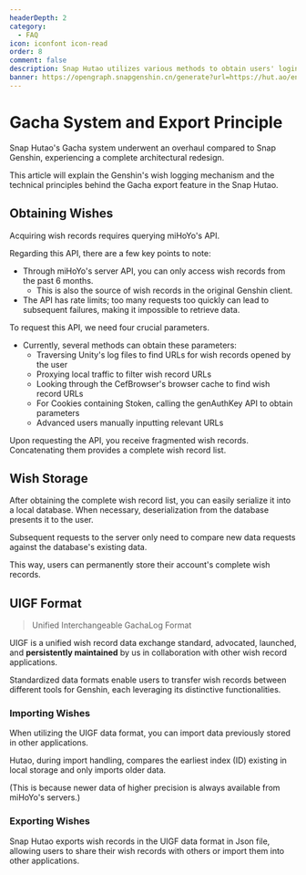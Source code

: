 ```yaml
---
headerDepth: 2
category:
  - FAQ
icon: iconfont icon-read
order: 8
comment: false
description: Snap Hutao utilizes various methods to obtain users' login information and combines it with the Genshin Impact API to retrieve gacha records.
banner: https://opengraph.snapgenshin.cn/generate?url=https://hut.ao/en/advanced/Gacha-system-and-export-principal.html&has_description=False
---
```


# Gacha System and Export Principle

Snap Hutao's Gacha system underwent an overhaul compared to Snap Genshin, experiencing a complete architectural redesign.

This article will explain the Genshin's wish logging mechanism and the technical principles behind the Gacha export feature in the Snap Hutao.

## Obtaining Wishes

Acquiring wish records requires querying miHoYo's API.

Regarding this API, there are a few key points to note:

- Through miHoYo's server API, you can only access wish records from the past 6 months.
  - This is also the source of wish records in the original Genshin client.
- The API has rate limits; too many requests too quickly can lead to subsequent failures, making it impossible to retrieve data.

To request this API, we need four crucial parameters.

- Currently, several methods can obtain these parameters:
  - Traversing Unity's log files to find URLs for wish records opened by the user
  - Proxying local traffic to filter wish record URLs
  - Looking through the CefBrowser's browser cache to find wish record URLs
  - For Cookies containing Stoken, calling the genAuthKey API to obtain parameters
  - Advanced users manually inputting relevant URLs

Upon requesting the API, you receive fragmented wish records. Concatenating them provides a complete wish record list.

## Wish Storage

After obtaining the complete wish record list, you can easily serialize it into a local database. When necessary, deserialization from the database presents it to the user.

Subsequent requests to the server only need to compare new data requests against the database's existing data.

This way, users can permanently store their account's complete wish records.

## UIGF Format

> Unified Interchangeable GachaLog Format

UIGF is a unified wish record data exchange standard, advocated, launched, and **persistently maintained** by us in collaboration with other wish record applications.

Standardized data formats enable users to transfer wish records between different tools for Genshin, each leveraging its distinctive functionalities.

### Importing Wishes

When utilizing the UIGF data format, you can import data previously stored in other applications.

Hutao, during import handling, compares the earliest index (ID) existing in local storage and only imports older data.

(This is because newer data of higher precision is always available from miHoYo's servers.)

### Exporting Wishes

Snap Hutao exports wish records in the UIGF data format in Json file, allowing users to share their wish records with others or import them into other applications.
